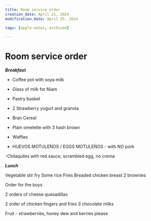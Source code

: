 ```yaml
---
title: Room service order
creation_date: April 21, 2024
modification_date: April 25, 2024

tags: [apple-notes, archived]

---
```



# Room service order 

**_Breakfast_** 

- Coffee pot with soya milk
- Glass of milk for Niam

- Pastry basket 

- 2 Strawberry yogurt and granola 

- Bran Cereal

- Plain omelette with 3 hash brown 

- Waffles

- HUEVOS MOTULEÑOS / EGGS MOTULEÑOS - with NO pork 

-Chilaquiles with red sauce, scrambled egg, no crema 

**_Lunch_**

Vegetable stir fry
Some rice
Fries
Breaded chicken breast 
2 brownies

Order for the boys

2 orders of cheese quesadillas 

2 order of chicken fingers and fries
3 chocolate milks

Fruit - strawberries, honey dew and berries please
